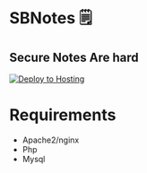 # SBNotes 🗒️

## Secure Notes Are hard

[![Deploy to Hosting](https://github.com/3rg1s/SBNotes/actions/workflows/deploy.yml/badge.svg?branch=master)](https://github.com/3rg1s/SBNotes/actions/workflows/deploy.yml)

# Requirements

- Apache2/nginx
- Php
- Mysql
